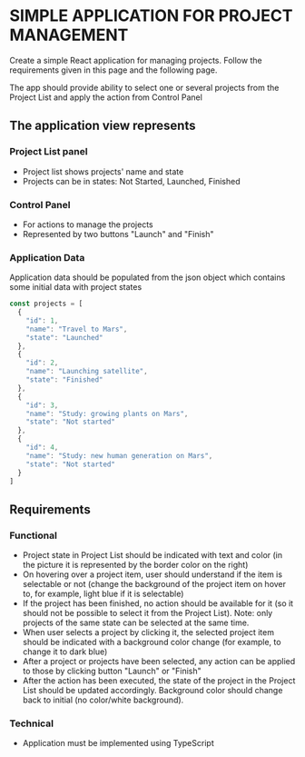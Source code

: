 # SIMPLE APPLICATION FOR PROJECT MANAGEMENT

Create a simple React application for managing projects. Follow the requirements given in this page and the following page.

The app should provide ability to select one or several projects from the Project List and apply the action from Control Panel

## The application view represents

### Project List panel

- Project list shows projects' name and state
- Projects can be in states: Not Started, Launched, Finished

### Control Panel

- For actions to manage the projects
- Represented by two buttons "Launch" and "Finish"



### Application Data

Application data should be populated from the json object which contains some initial data with project states

```javascript
const projects = [
  {
    "id": 1,
    "name": "Travel to Mars",
    "state": "Launched"
  },
  {
    "id": 2,
    "name": "Launching satellite",
    "state": "Finished"
  },
  {
    "id": 3,
    "name": "Study: growing plants on Mars",
    "state": "Not started"
  },
  {
    "id": 4,
    "name": "Study: new human generation on Mars",
    "state": "Not started"
  }
]

```

## Requirements

### Functional

- Project state in Project List should be indicated with text and color (in the picture it is represented by the border color on the right)
- On hovering over a project item, user should understand if the item is selectable or not (change the background of the project item on hover to, for example, light blue if it is selectable)
- If the project has been finished, no action should be available for it (so it should not be possible to select it from the Project List). Note: only projects of the same state can be selected at the same time.
- When user selects a project by clicking it, the selected project item should be indicated with a background color change (for example, to change it to dark blue)
- After a project or projects have been selected, any action can be applied to those by clicking button "Launch" or "Finish"
- After the action has been executed, the state of the project in the Project List should be updated accordingly. Background color should change back to initial (no color/white background).

### Technical

- Application must be implemented using TypeScript
